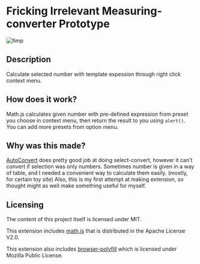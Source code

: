 # Fricking Irrelevant Measuring-converter Prototype

![fimp](https://user-images.githubusercontent.com/52525474/103474432-19c42080-4de7-11eb-9bfd-56f36ad260b5.gif)

## Description

Calculate selected number with template expession through right click context menu.

## How does it work?

Math.js calculates given number with pre-defined expression from preset you choose in context menu, then return the result to you using `alert()`.
You can add more presets from option menu.

## Why was this made?

[AutoConvert](https://chrome.google.com/webstore/detail/autoconvert-you-select-it/einokpbfcmmopbfbpiofaeohhkmcbbcg) does pretty good job at doing select-convert, however it can't convert if selection was only numbers.
Sometimes number is given in a way of table, and I needed a convenient way to calculate them easily. (mostly, for certain toy site)
Also, this is my first attempt at making extension, so thought might as well make something useful for myself.

## Licensing

The content of this project itself is licensed under MIT.

This extension includes [math.js](https://github.com/josdejong/mathjs) that is distributed in the Apache License V2.0.

This extension also includes [browser-polyfill](https://github.com/mozilla/webextension-polyfill) which is licensed under Mozilla Public License.
